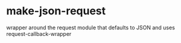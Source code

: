# make-json-request
wrapper around the request module that defaults to JSON and uses request-callback-wrapper
